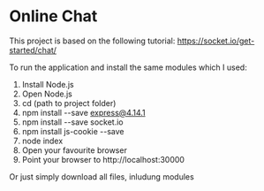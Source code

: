 # Online Chat

This project is based on the following tutorial: https://socket.io/get-started/chat/

To run the application and install the same modules which I used:
1) Install Node.js
2) Open Node.js
2) cd (path to project folder)
3) npm install --save express@4.14.1
4) npm install --save socket.io
5) npm install js-cookie --save
6) node index
7) Open your favourite browser
8) Point your browser to http://localhost:30000

Or just simply download all files, inludung modules
